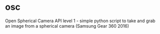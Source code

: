 # osc
Open Spherical Camera API level 1 - simple python script to take and grab an image from a spherical camera (Samsung Gear 360 2016)
